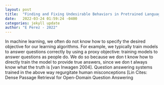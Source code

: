 ```yaml
---
layout: post
title:  "Finding and Fixing Undesirable Behaviors in Pretrained Language Models"
date:   2022-03-24 01:59:24 -0400
categories: jekyll update
author: "E Perez - 2022"
---
```

In machine learning, we often do not know how to specify the desired objective for our learning algorithms. For example, we typically train models to answer questions correctly by using a proxy objective: training models to answer questions as people do. We do so because we don t know how to directly train the model to provide true answers, since we don t always know what the truth is [van Inwagen 2004]. Question answering systems trained in the above way regurgitate human misconceptions [Lin Cites: Dense Passage Retrieval for Open-Domain Question Answering